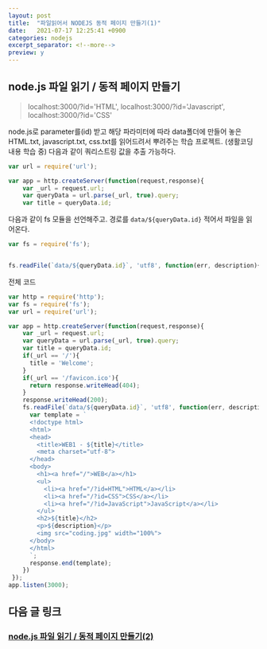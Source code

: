 ```yaml
---
layout: post
title:  "파일읽어서 NODEJS 동적 페이지 만들기(1)"
date:   2021-07-17 12:25:41 +0900
categories: nodejs
excerpt_separator: <!--more-->
preview: y
---
```


## node.js 파일 읽기 / 동적 페이지 만들기

> localhost:3000/?id='HTML', localhost:3000/?id='Javascript', localhost:3000/?id='CSS'

node.js로 parameter를(id) 받고 해당 파라미터에 따라 data폴더에 만들어 놓은 HTML.txt, javascript.txt, css.txt를 읽어드려서 뿌려주는 학습 프로젝트. (생활코딩 내용 학습 중) 다음과 같이 쿼리스트링 값을 추출 가능하다.

<!--more-->

``` javascript
var url = require('url');

var app = http.createServer(function(request,response){
    var _url = request.url;
    var queryData = url.parse(_url, true).query;
    var title = queryData.id;
```

다음과 같이 fs 모듈을 선언해주고. 경로를 `data/${queryData.id}` 적어서 파일을 읽어온다.

``` javascript
var fs = require('fs');


fs.readFile(`data/${queryData.id}`, 'utf8', function(err, description){
```

전체 코드

``` javascript
var http = require('http');
var fs = require('fs');
var url = require('url');

var app = http.createServer(function(request,response){
    var _url = request.url;
    var queryData = url.parse(_url, true).query;
    var title = queryData.id;
    if(_url == '/'){
      title = 'Welcome';
    }
    if(_url == '/favicon.ico'){
      return response.writeHead(404);
    }
    response.writeHead(200);
    fs.readFile(`data/${queryData.id}`, 'utf8', function(err, description){
      var template = `
      <!doctype html>
      <html>
      <head>
        <title>WEB1 - ${title}</title>
        <meta charset="utf-8">
      </head>
      <body>
        <h1><a href="/">WEB</a></h1>
        <ul>
          <li><a href="/?id=HTML">HTML</a></li>
          <li><a href="/?id=CSS">CSS</a></li>
          <li><a href="/?id=JavaScript">JavaScript</a></li>
        </ul>
        <h2>${title}</h2>
        <p>${description}</p>
        <img src="coding.jpg" width="100%">
      </body>
      </html>
      `;
      response.end(template);
    })
 });
app.listen(3000);
```

## 다음 글 링크

### [node.js 파일 읽기 / 동적 페이지 만들기(2)](https://fehoon.tistory.com/162)
